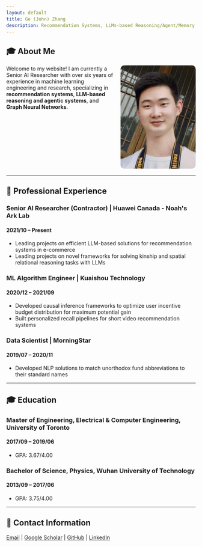 ```yaml
---
layout: default
title: Ge (John) Zhang
description: Recommendation Systems, LLMs-based Reasoning/Agent/Memory systems, Graph Neural Networks (GNNs)
---
```


## 🎓 About Me

<div style="display:flex; gap: 20px; align-items:flex-start;">
  <div style="flex: 1;">
    Welcome to my website! I am currently a Senior AI Researcher with over six years of experience in machine learning engineering and research, specializing in <strong>recommendation systems</strong>, <strong>LLM-based reasoning and agentic systems</strong>, and <strong>Graph Neural Networks</strong>.
  </div>
  <div style="flex: 0 0 200px;">
    <img src="/resources/photo.jpg" alt="Ge Zhang" style="width: 100%; height: auto; border-radius: 10px;" />
  </div>
</div>

---

## 💼 Professional Experience

### **Senior AI Researcher (Contractor)** | Huawei Canada - Noah's Ark Lab
#### 2021/10 – Present
- Leading projects on efficient LLM-based solutions for recommendation systems in e-commerce
- Leading projects on novel frameworks for solving kinship and spatial relational reasoning tasks with LLMs

### **ML Algorithm Engineer** | Kuaishou Technology
#### 2020/12 – 2021/09
- Developed causal inference frameworks to optimize user incentive budget distribution for maximum potential gain
- Built personalized recall pipelines for short video recommendation systems

### **Data Scientist** | MorningStar
#### 2019/07 – 2020/11
- Developed NLP solutions to match unorthodox fund abbreviations to their standard names

---

## 🎓 Education

### **Master of Engineering, Electrical & Computer Engineering, University of Toronto** 
#### 2017/09 – 2019/06
- GPA: 3.67/4.00
### **Bachelor of Science, Physics, Wuhan University of Technology** 
#### 2013/09 – 2017/06
- GPA: 3.75/4.00

---

## 📧 Contact Information

[Email](mailto:gz19950616@gmail.com) | [Google Scholar](https://scholar.google.ca/citations?user=_YDDusIAAAAJ&hl=en) | [GitHub](https://github.com/ZG2017) | [LinkedIn](https://www.linkedin.com/in/ge-zhang-21a836179/)
